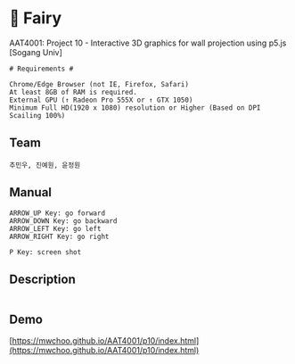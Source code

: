 # :crystal_ball: Fairy
AAT4001: Project 10 - Interactive 3D graphics for wall projection using p5.js [Sogang Univ]

```
# Requirements #

Chrome/Edge Browser (not IE, Firefox, Safari)
At least 8GB of RAM is required.
External GPU (↑ Radeon Pro 555X or ↑ GTX 1050)
Minimum Full HD(1920 x 1080) resolution or Higher (Based on DPI Scailing 100%)
```

## Team
```
추민우, 진예원, 윤정원
```

## Manual
```
ARROW_UP Key: go forward
ARROW_DOWN Key: go backward
ARROW_LEFT Key: go left
ARROW_RIGHT Key: go right

P Key: screen shot
```

## Description
```

```

## Demo
[https://mwchoo.github.io/AAT4001/p10/index.html](https://mwchoo.github.io/AAT4001/p10/index.html)
